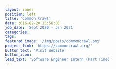 ```yaml
---
layout: inner
position: left
title: 'Common Crawl'
date: 2016-02-20 15:56:00
job_date: 'Sept 2020 - Jan 2021'
categories:
tags: 
featured_image: '/img/posts/commoncrawl.png'
project_link: 'https://commoncrawl.org/'
button_text: 'Visit Website'
button_icon: 
lead_text: 'Software Engineer Intern (Part Time)'
---
```

